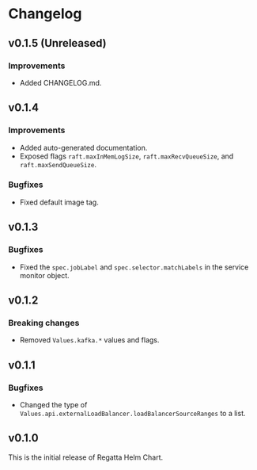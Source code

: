 # Changelog

## v0.1.5 (Unreleased)

### Improvements

* Added CHANGELOG.md.

## v0.1.4

### Improvements

* Added auto-generated documentation.
* Exposed flags `raft.maxInMemLogSize`, `raft.maxRecvQueueSize`, and `raft.maxSendQueueSize`.

### Bugfixes

* Fixed default image tag.

## v0.1.3

### Bugfixes

* Fixed the `spec.jobLabel` and `spec.selector.matchLabels` in the service monitor object.

## v0.1.2

### Breaking changes

* Removed `Values.kafka.*` values and flags.

## v0.1.1

### Bugfixes

* Changed the type of `Values.api.externalLoadBalancer.loadBalancerSourceRanges` to a list.

## v0.1.0

This is the initial release of Regatta Helm Chart.
